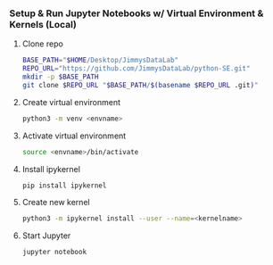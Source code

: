 ### Setup & Run Jupyter Notebooks w/ Virtual Environment & Kernels (Local)

1. Clone repo
	```bash
	BASE_PATH="$HOME/Desktop/JimmysDataLab"
	REPO_URL="https://github.com/JimmysDataLab/python-SE.git"
	mkdir -p $BASE_PATH
	git clone $REPO_URL "$BASE_PATH/$(basename $REPO_URL .git)"
	```
	
3. Create virtual environment
	```bash
	python3 -m venv <envname>
	
	```
4. Activate virtual environment
	```bash
	source <envname>/bin/activate
	
	```
5. Install ipykernel
	```bash
	pip install ipykernel
	
	```
 6. Create new kernel
	```bash
	python3 -m ipykernel install --user --name=<kernelname>
	
	```
7. Start Jupyter
	```bash
	jupyter notebook
	
	```
  
